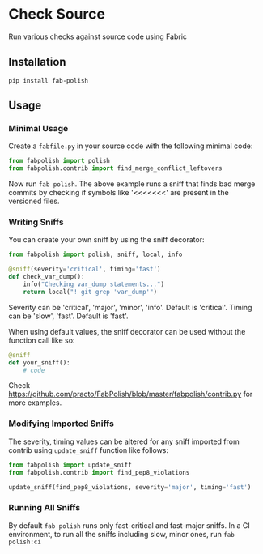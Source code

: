 # Check Source

Run various checks against source code using Fabric

## Installation

`pip install fab-polish`

## Usage

### Minimal Usage

Create a `fabfile.py` in your source code with the following minimal code:

```python
from fabpolish import polish
from fabpolish.contrib import find_merge_conflict_leftovers
```

Now run `fab polish`. The above example runs a sniff that finds bad merge
commits by checking if symbols like '<<<<<<<' are present in the versioned
files.

### Writing Sniffs

You can create your own sniff by using the sniff decorator:

```python
from fabpolish import polish, sniff, local, info

@sniff(severity='critical', timing='fast')
def check_var_dump():
    info("Checking var_dump statements...")
    return local("! git grep 'var_dump'")
```

Severity can be 'critical', 'major', 'minor', 'info'. Default is 'critical'.
Timing can be 'slow', 'fast'. Default is 'fast'.

When using default values, the sniff decorator can be used without the function
call like so:

```python
@sniff
def your_sniff():
    # code
```

Check https://github.com/practo/FabPolish/blob/master/fabpolish/contrib.py for more examples.

### Modifying Imported Sniffs

The severity, timing values can be altered for any sniff imported from contrib
using `update_sniff` function like follows:

```python
from fabpolish import update_sniff
from fabpolish.contrib import find_pep8_violations

update_sniff(find_pep8_violations, severity='major', timing='fast')
```

### Running All Sniffs

By default `fab polish` runs only fast-critical and fast-major sniffs. In a CI
environment, to run all the sniffs including slow, minor ones, run `fab polish:ci`
